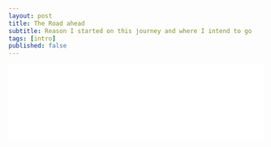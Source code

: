 ```yaml
---
layout: post
title: The Road ahead
subtitle: Reason I started on this journey and where I intend to go
tags: [intro]
published: false
---
```

<iframe src="/notebooks/d3.html" onload="resizeIframe(this)" style="border:none;width:100%;overflow-x:hidden;"> </iframe>

<script type="text/javascript">
  function resizeIframe(iframe) {
    iframe.height = iframe.contentWindow.document.body.scrollHeight+40 + "px";
  }
</script>
